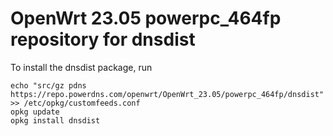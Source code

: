 OpenWrt 23.05 powerpc_464fp repository for dnsdist
========

To install the dnsdist package, run

```
echo "src/gz pdns https://repo.powerdns.com/openwrt/OpenWrt_23.05/powerpc_464fp/dnsdist" >> /etc/opkg/customfeeds.conf
opkg update
opkg install dnsdist
```
